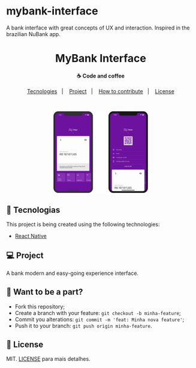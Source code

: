 # mybank-interface
A bank interface with great concepts of UX and interaction. Inspired in the brazilian NuBank app.


<h1 align="center">
    MyBank Interface
</h1>

<h4 align="center">
  ☕ Code and coffee
</h4>

<p align="center">
  <a href="#rocket-tecnologias">Tecnologies</a>&nbsp;&nbsp;&nbsp;|&nbsp;&nbsp;&nbsp;
  <a href="#-projeto">Project</a>&nbsp;&nbsp;&nbsp;|&nbsp;&nbsp;&nbsp;
  <a href="#-como-contribuir">How to contribute</a>&nbsp;&nbsp;&nbsp;|&nbsp;&nbsp;&nbsp;
  <a href="#memo-licença">License</a>
</p>

<br>

<p align="center">
  <img alt="Frontend" src=".github/interface.png" width="50%">
</p>

## :rocket: Tecnologias
This project is being created using the following technologies:

- [React Native](https://facebook.github.io/react-native/)

## 💻 Project

A bank modern and easy-going experience interface.

## 🤔  Want to be a part?

- Fork this repository;
- Create a branch with your feature: `git checkout -b minha-feature`;
- Commit you alterations: `git commit -m 'feat: Minha nova feature'`;
- Push it to your branch: `git push origin minha-feature`.



## :memo: License

MIT.  [LICENSE](LICENSE) para mais detalhes.
